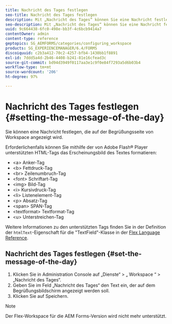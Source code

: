 ```yaml
---
title: Nachricht des Tages festlegen
seo-title: Nachricht des Tages festlegen
description: Mit „Nachricht des Tages“ können Sie eine Nachricht festlegen, die auf der Begrüßungsseite der Workspace-Benutzeroberfläche angezeigt wird.
seo-description: Mit „Nachricht des Tages“ können Sie eine Nachricht festlegen, die auf der Begrüßungsseite der Workspace-Benutzeroberfläche angezeigt wird.
uuid: 9c664438-6fc0-498e-bb3f-4c6bcb9414a7
contentOwner: admin
content-type: reference
geptopics: SG_AEMFORMS/categories/configuring_workspace
products: SG_EXPERIENCEMANAGER/6.4/FORMS
discoiquuid: c2b3a412-70c2-4257-bfb4-1430bb1f8891
exl-id: 7ddd5a4d-2b46-4408-b241-81e16cfead3c
source-git-commit: bd94d3949f0117aa3e1c9f0e84f7293a5d6b03b4
workflow-type: tm+mt
source-wordcount: '206'
ht-degree: 97%

---
```


# Nachricht des Tages festlegen {#setting-the-message-of-the-day}

Sie können eine Nachricht festlegen, die auf der Begrüßungsseite von Workspace angezeigt wird.

Erforderlichenfalls können Sie mithilfe der von Adobe Flash® Player unterstützten HTML-Tags das Erscheinungsbild des Textes formatieren:

* &lt;a> Anker-Tag
* &lt;b> Fettdruck-Tag
* &lt;br> Zeilenumbruch-Tag
* &lt;font> Schriftart-Tag
* &lt;img> Bild-Tag
* &lt;i> Kursivdruck-Tag
* &lt;li> Listenelement-Tag
* &lt;p> Absatz-Tag
* &lt;span> SPAN-Tag
* &lt;textformat> Textformat-Tag
* &lt;u> Unterstreichen-Tag

Weitere Informationen zu den unterstützten Tags finden Sie in der Definition der `htmlText`-Eigenschaft für die &quot;TextField&quot;-Klasse in der [Flex Language Reference](https://www.adobe.com/support/documentation/en/flex/).

## Nachricht des Tages festlegen {#set-the-message-of-the-day}

1. Klicken Sie in Administration Console auf „Dienste“ > „ Workspace “ > „Nachricht des Tages“.
1. Geben Sie im Feld „Nachricht des Tages“ den Text ein, der auf dem Begrüßungsbildschirm angezeigt werden soll.
1. Klicken Sie auf Speichern.

>[!NOTE]
>
>Der Flex-Workspace für die AEM Forms-Version wird nicht mehr unterstützt.

